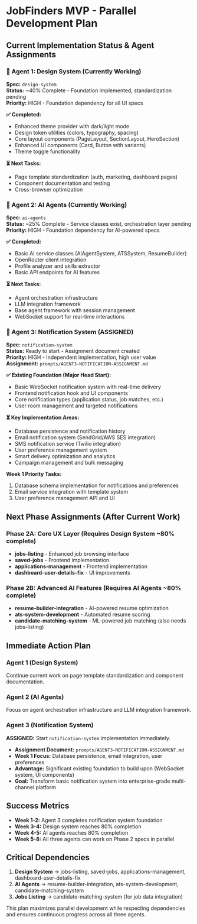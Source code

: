 # JobFinders MVP - Parallel Development Plan

## Current Implementation Status & Agent Assignments

### 🚧 Agent 1: Design System (Currently Working)
**Spec:** `design-system`  
**Status:** ~40% Complete - Foundation implemented, standardization pending  
**Priority:** HIGH - Foundation dependency for all UI specs

**✅ Completed:**
- Enhanced theme provider with dark/light mode
- Design token utilities (colors, typography, spacing)  
- Core layout components (PageLayout, SectionLayout, HeroSection)
- Enhanced UI components (Card, Button with variants)
- Theme toggle functionality

**⏳ Next Tasks:**
- Page template standardization (auth, marketing, dashboard pages)
- Component documentation and testing
- Cross-browser optimization

### 🚧 Agent 2: AI Agents (Currently Working)
**Spec:** `ai-agents`  
**Status:** ~25% Complete - Service classes exist, orchestration layer pending  
**Priority:** HIGH - Foundation dependency for AI-powered specs

**✅ Completed:**
- Basic AI service classes (AIAgentSystem, ATSSystem, ResumeBuilder)
- OpenRouter client integration
- Profile analyzer and skills extractor
- Basic API endpoints for AI features

**⏳ Next Tasks:**
- Agent orchestration infrastructure
- LLM integration framework
- Base agent framework with session management
- WebSocket support for real-time interactions

### 🎯 Agent 3: Notification System (ASSIGNED)
**Spec:** `notification-system`  
**Status:** Ready to start - Assignment document created  
**Priority:** HIGH - Independent implementation, high user value  
**Assignment:** `prompts/AGENT3-NOTIFICATION-ASSIGNMENT.md`

**✅ Existing Foundation (Major Head Start):**
- Basic WebSocket notification system with real-time delivery
- Frontend notification hook and UI components
- Core notification types (application status, job matches, etc.)
- User room management and targeted notifications

**⏳ Key Implementation Areas:**
- Database persistence and notification history
- Email notification system (SendGrid/AWS SES integration)
- SMS notification service (Twilio integration)
- User preference management system
- Smart delivery optimization and analytics
- Campaign management and bulk messaging

**Week 1 Priority Tasks:**
1. Database schema implementation for notifications and preferences
2. Email service integration with template system
3. User preference management API and UI

## Next Phase Assignments (After Current Work)

### Phase 2A: Core UX Layer (Requires Design System ~80% complete)
- **jobs-listing** - Enhanced job browsing interface
- **saved-jobs** - Frontend implementation  
- **applications-management** - Frontend implementation
- **dashboard-user-details-fix** - UI improvements

### Phase 2B: Advanced AI Features (Requires AI Agents ~80% complete)
- **resume-builder-integration** - AI-powered resume optimization
- **ats-system-development** - Automated resume scoring  
- **candidate-matching-system** - ML-powered job matching (also needs jobs-listing)

## Immediate Action Plan

### Agent 1 (Design System)
Continue current work on page template standardization and component documentation.

### Agent 2 (AI Agents)  
Focus on agent orchestration infrastructure and LLM integration framework.

### Agent 3 (Notification System)
**ASSIGNED:** Start `notification-system` implementation immediately.
- **Assignment Document:** `prompts/AGENT3-NOTIFICATION-ASSIGNMENT.md`
- **Week 1 Focus:** Database persistence, email integration, user preferences
- **Advantage:** Significant existing foundation to build upon (WebSocket system, UI components)
- **Goal:** Transform basic notification system into enterprise-grade multi-channel platform

## Success Metrics
- **Week 1-2:** Agent 3 completes notification system foundation
- **Week 3-4:** Design system reaches 80% completion
- **Week 4-5:** AI agents reaches 80% completion  
- **Week 5-8:** All three agents can work on Phase 2 specs in parallel

## Critical Dependencies
1. **Design System** → jobs-listing, saved-jobs, applications-management, dashboard-user-details-fix
2. **AI Agents** → resume-builder-integration, ats-system-development, candidate-matching-system
3. **Jobs Listing** → candidate-matching-system (for job data integration)

This plan maximizes parallel development while respecting dependencies and ensures continuous progress across all three agents.